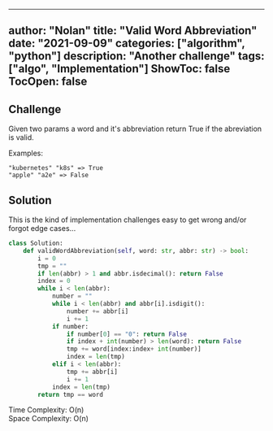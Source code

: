 
---
author: "Nolan"
title: "Valid Word Abbreviation"
date: "2021-09-09"
categories: ["algorithm", "python"]
description: "Another challenge"
tags: ["algo", "Implementation"]
ShowToc: false
TocOpen: false
---

## Challenge

Given two params a word and it's abbreviation return True if the abreviation is valid.

Examples:

```shell
"kubernetes" "k8s" => True
"apple" "a2e" => False
```
## Solution

This is the kind of implementation challenges easy to get wrong and/or forgot edge cases...

```python
class Solution:
    def validWordAbbreviation(self, word: str, abbr: str) -> bool:
        i = 0
        tmp = ""
        if len(abbr) > 1 and abbr.isdecimal(): return False
        index = 0
        while i < len(abbr):
            number = ""
            while i < len(abbr) and abbr[i].isdigit():
                number += abbr[i]
                i += 1
            if number:
                if number[0] == "0": return False
                if index + int(number) > len(word): return False
                tmp += word[index:index+ int(number)] 
                index = len(tmp)
            elif i < len(abbr):
                tmp += abbr[i]
                i += 1
            index = len(tmp)
        return tmp == word
```

Time Complexity: O(n)  
Space Complexity: O(n)  